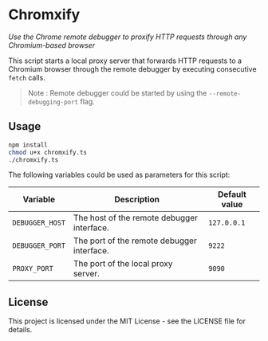 # Chromxify

_Use the Chrome remote debugger to proxify HTTP requests through any Chromium-based
browser_

This script starts a local proxy server that forwards HTTP requests to a Chromium
browser through the remote debugger by executing consecutive `fetch` calls.

> Note : Remote debugger could be started by using the `--remote-debugging-port` flag.

## Usage

```sh
npm install
chmod u+x chromxify.ts
./chromxify.ts
```

The following variables could be used as parameters for this script:

| Variable        | Description                                | Default value |
| --------------- | ------------------------------------------ | ------------- |
| `DEBUGGER_HOST` | The host of the remote debugger interface. | `127.0.0.1`   |
| `DEBUGGER_PORT` | The port of the remote debugger interface. | `9222`        |
| `PROXY_PORT`    | The port of the local proxy server.        | `9090`        |

## License

This project is licensed under the MIT License - see the LICENSE file for details.
